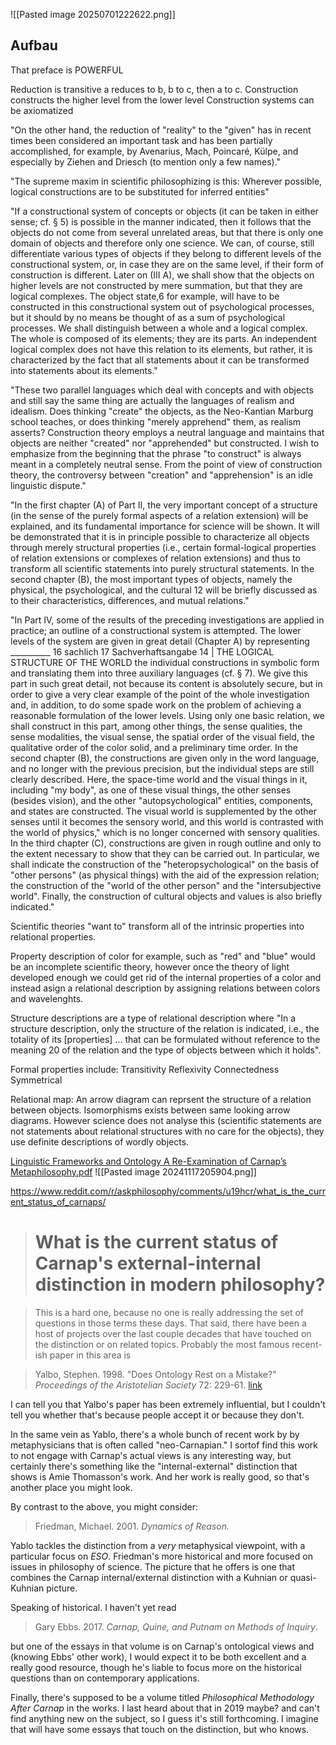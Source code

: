 
![[Pasted image 20250701222622.png]]



## Aufbau
That preface is POWERFUL

Reduction is transitive a reduces to b, b to c, then a to c.
Construction constructs the higher level from the lower level
Construction systems can be axiomatized


"On the other hand, the reduction of "reality" to the "given" has in recent times been considered an important task and has been partially accomplished, for example, by Avenarius, Mach, Poincaré, Külpe, and especially by Ziehen and Driesch (to mention only a few names)."

"The supreme maxim in scientific philosophizing is this: Wherever possible, logical constructions are to be substituted for inferred entities"

"If a constructional system of concepts or objects (it can be taken in either sense; cf. § 5) is possible in the manner indicated, then it follows that the objects do not come from several unrelated areas, but that there is only one domain of objects and therefore only one science. We can, of course, still differentiate various types of objects if they belong to different levels of the constructional system, or, in case they are on the same level, if their form of construction is different. Later on (III A), we shall show that the objects on higher levels are not constructed by mere summation, but that they are logical complexes. The object state,6 for example, will have to be constructed in this constructional system out of psychological processes, but it should by no means be thought of as a sum of psychological processes. We shall distinguish between a whole and a logical complex. The whole is composed of its elements; they are its parts. An independent logical complex does not have this relation to its elements, but rather, it is characterized by the fact that all statements about it can be transformed into statements about its elements."

"These two parallel languages which deal with concepts and with objects and still say the same thing are actually the languages of realism and idealism. Does thinking "create" the objects, as the Neo-Kantian Marburg school teaches, or does thinking "merely apprehend" them, as realism asserts? Construction theory employs a neutral language and maintains that objects are neither "created" nor "apprehended" but constructed. I wish to emphasize from the beginning that the phrase "to construct" is always meant in a completely neutral sense. From the point of view of construction theory, the controversy between "creation" and "apprehension" is an idle linguistic dispute."

"In the first chapter (A) of Part II, the very important concept of a structure (in the sense of the purely formal aspects of a relation extension) will be explained, and its fundamental importance for science will be shown. It will be demonstrated that it is in principle possible to characterize all objects through merely structural properties (i.e., certain formal-logical properties of relation extensions or complexes of relation extensions) and thus to transform all scientific statements into purely structural statements. In the second chapter (B), the most important types of objects, namely the physical, the psychological, and the cultural 12 will be briefly discussed as to their characteristics, differences, and mutual relations."


"In Part IV, some of the results of the preceding investigations are applied in practice; an outline of a constructional system is attempted. The lower levels of the system are given in great detail (Chapter A) by representing __________ 16 sachlich 17 Sachverhaftsangabe 14 | THE LOGICAL STRUCTURE OF THE WORLD the individual constructions in symbolic form and translating them into three auxiliary languages (cf. § 7). We give this part in such great detail, not because its content is absolutely secure, but in order to give a very clear example of the point of the whole investigation and, in addition, to do some spade work on the problem of achieving a reasonable formulation of the lower levels. Using only one basic relation, we shall construct in this part, among other things, the sense qualities, the sense modalities, the visual sense, the spatial order of the visual field, the qualitative order of the color solid, and a preliminary time order. In the second chapter (B), the constructions are given only in the word language, and no longer with the previous precision, but the individual steps are still clearly described. Here, the space-time world and the visual things in it, including "my body", as one of these visual things, the other senses (besides vision), and the other "autopsychological" entities, components, and states are constructed. The visual world is supplemented by the other senses until it becomes the sensory world, and this world is contrasted with the world of physics," which is no longer concerned with sensory qualities. In the third chapter (C), constructions are given in rough outline and only to the extent necessary to show that they can be carried out. In particular, we shall indicate the construction of the "heteropsychological" on the basis of "other persons" (as physical things) with the aid of the expression relation; the construction of the "world of the other person" and the "intersubjective world". Finally, the construction of cultural objects and values is also briefly indicated."

Scientific theories "want to" transform all of the intrinsic properties into relational properties. 

Property description of color for example, such as "red" and "blue" would be an incomplete scientific theory, however once the theory of light developed enough we could get rid of the internal properties of a color and instead asign a relational description by assigning relations between colors and wavelenghts.

Structure descriptions are a type of relational description where 
"In a structure description, only the structure of the relation is indicated, i.e., the totality of its \[properties\] ... that can be formulated without reference to the meaning 20 of the relation and the type of objects between which it holds".

Formal properties include:
Transitivity
Reflexivity
Connectedness
Symmetrical

Relational map: An arrow diagram can reprsent the structure of a relation between objects. Isomorphisms exists between same looking arrow diagrams. However science does not analyse this (scientific statements are not statements about relational structures with no care for the objects), they use definite descriptions of wordly objects. 



[Linguistic Frameworks and Ontology A Re-Examination of Carnap’s Metaphilosophy.pdf](file:///C:/Users/Katte/Documents/Academic/Philosophy/Linguistic%20Frameworks%20and%20Ontology%20A%20Re-Examination%20of%20Carnap%E2%80%99s%20Metaphilosophy.pdf)
![[Pasted image 20241117205904.png]]



https://www.reddit.com/r/askphilosophy/comments/u19hcr/what_is_the_current_status_of_carnaps/

> # What is the current status of Carnap's external-internal distinction in modern philosophy?


> This is a hard one, because no one is really addressing the set of questions in those terms these days. That said, there have been a host of projects over the last couple decades that have touched on the distinction or on related topics. Probably the most famous recent-ish paper in this area is

> Yalbo, Stephen. 1998. "Does Ontology Rest on a Mistake?" _Proceedings of the Aristotelian Society_ 72: 229-61. [link](https://www.mit.edu/~yablo/om.pdf)

I can tell you that Yalbo's paper has been extremely influential, but I couldn't tell you whether that's because people accept it or because they don't.

In the same vein as Yablo, there's a whole bunch of recent work by by metaphysicians that is often called "neo-Carnapian." I sortof find this work to not engage with Carnap's actual views is any interesting way, but certainly there's something like the "internal-external" distinction that shows is Amie Thomasson's work. And her work is really good, so that's another place you might look.

By contrast to the above, you might consider:

> Friedman, Michael. 2001. _Dynamics of Reason._

Yablo tackles the distinction from a _very_ metaphysical viewpoint, with a particular focus on _ESO_. Friedman's more historical and more focused on issues in philosophy of science. The picture that he offers is one that combines the Carnap internal/external distinction with a Kuhnian or quasi-Kuhnian picture.

Speaking of historical. I haven't yet read

> Gary Ebbs. 2017. _Carnap, Quine, and Putnam on Methods of Inquiry_.

but one of the essays in that volume is on Carnap's ontological views and (knowing Ebbs' other work), I would expect it to be both excellent and a really good resource, though he's liable to focus more on the historical questions than on contemporary applications.

Finally, there's supposed to be a volume titled _Philosophical Methodology After Carnap_ in the works. I last heard about that in 2019 maybe? and can't find anything new on the subject, so I guess it's still forthcoming. I imagine that will have some essays that touch on the distinction, but who knows.

